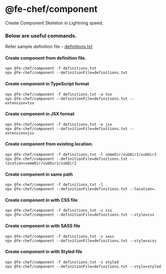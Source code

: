 # @fe-chef/component
Create Component Skeleton in Lightning speed.

### Below are useful commands.

Refer sample definition file - 	[definitions.txt](https://raw.githubusercontent.com/web-slate/chef-component/main/definitions.txt)

#### Create component from definition file.
```
npx @fe-chef/component -f definitions.txt
npx @fe-chef/component --definitionFile=definitions.txt
```

#### Create component in TypeScript format
```
npx @fe-chef/component -f definitions.txt -e tsx
npx @fe-chef/component --definitionFile=definitions.txt --extension=tsx
```

#### Create component in JSX format
```
npx @fe-chef/component -f definitions.txt -e jsx
npx @fe-chef/component --definitionFile=definitions.txt --extension=jsx
```

#### Create component from existing location.
```
npx @fe-chef/component -f definitions.txt -l someDir/subDir1/subDir2
npx @fe-chef/component --definitionFile=definitions.txt --location=someDir/subDir1/subDir2
```

#### Create component in same path
```
npx @fe-chef/component -f definitions.txt -l .
npx @fe-chef/component --definitionFile=definitions.txt --location=.
```

#### Create component in with CSS file
```
npx @fe-chef/component -f definitions.txt -s css
npx @fe-chef/component --definitionFile=definitions.txt --style=css
```

#### Create component in with SASS file
```
npx @fe-chef/component -f definitions.txt -s sass
npx @fe-chef/component --definitionFile=definitions.txt --style=scss
```

#### Create component in with Styled file
```
npx @fe-chef/component -f definitions.txt -s styled
npx @fe-chef/component --definitionFile=definitions.txt --style=styled
```